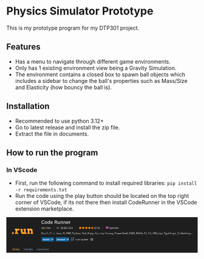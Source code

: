 # Physics Simulator Prototype
This is my prototype program for my DTP301 project.

## Features
- Has a menu to navigate through different game environments.
- Only has 1 existing environment view being a Gravity Simulation.
- The environment contains a closed box to spawn ball objects which includes a sidebar to change the ball's properties such as Mass/Size and Elasticity (how bouncy the ball is).

## Installation
- Recommended to use python 3.12+
- Go to latest release and install the zip file.
- Extract the file in documents.

## How to run the program
### In VScode
- First, run the following command to install required libraries: `pip install -r requirements.txt`
- Run the code using the play button should be located on the top right corner of VSCode, if its not there then install CodeRunner in the VSCode extension marketplace.
<img src="./images/CodeRunner.png" alt="CodeRunner" width="600">




